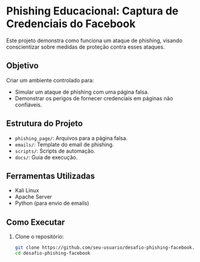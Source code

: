 # Phishing Educacional: Captura de Credenciais do Facebook

Este projeto demonstra como funciona um ataque de phishing, visando conscientizar sobre medidas de proteção contra esses ataques.

## Objetivo
Criar um ambiente controlado para:
- Simular um ataque de phishing com uma página falsa.
- Demonstrar os perigos de fornecer credenciais em páginas não confiáveis.

## Estrutura do Projeto
- `phishing_page/`: Arquivos para a página falsa.
- `emails/`: Template do email de phishing.
- `scripts/`: Scripts de automação.
- `docs/`: Guia de execução.

## Ferramentas Utilizadas
- Kali Linux
- Apache Server
- Python (para envio de emails)

## Como Executar
1. Clone o repositório:
   ```bash
   git clone https://github.com/seu-usuario/desafio-phishing-facebook.git
   cd desafio-phishing-facebook
